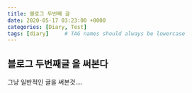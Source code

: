 ```yaml
---
title: 블로그 두번째 글
date: 2020-05-17 03:23:00 +0000
categories: [Diary, Test]
tags: [diary]     # TAG names should always be lowercase
---
```


## 블로그 두번째글 을 써본다

그냥 일반적인 글을 써본것....  
